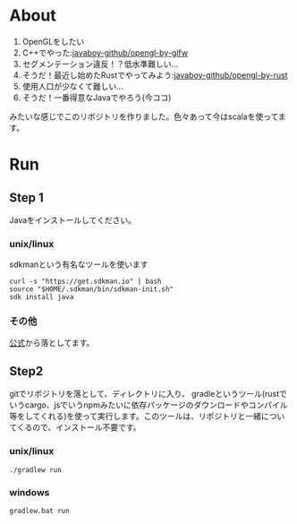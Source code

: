 # About
1. OpenGLをしたい
2. C++でやった:[javaboy-github/opengl-by-glfw](https://github.com/javaboy-github/opengl-by-glfw)
3. セグメンテーション違反！？低水準難しい...
5. そうだ！最近し始めたRustでやってみよう:[javaboy-github/opengl-by-rust](https://github.com/javaboy-github/opengl-by-rust)
6. 使用人口が少なくて難しい...
7. そうだ！一番得意なJavaでやろう(今ココ)

みたいな感じでこのリポジトリを作りました。色々あって今はscalaを使ってます。

# Run
## Step 1
Javaをインストールしてください。
### unix/linux
sdkmanという有名なツールを使います

```
curl -s "https://get.sdkman.io" | bash 
source "$HOME/.sdkman/bin/sdkman-init.sh"
sdk install java
```
### その他
[公式](https://java.com/ja/download/)から落としてます。

## Step2
gitでリポジトリを落として、ディレクトリに入り、
gradleというツール(rustでいうcargo、jsでいうnpmみたいに依存パッケージのダウンロードやコンパイル等をしてくれる)を使って実行します。このツールは、リポジトリと一緒についてくるので、インストール不要です。
### unix/linux
```
./gradlew run
```
### windows
```
gradlew.bat run
```
